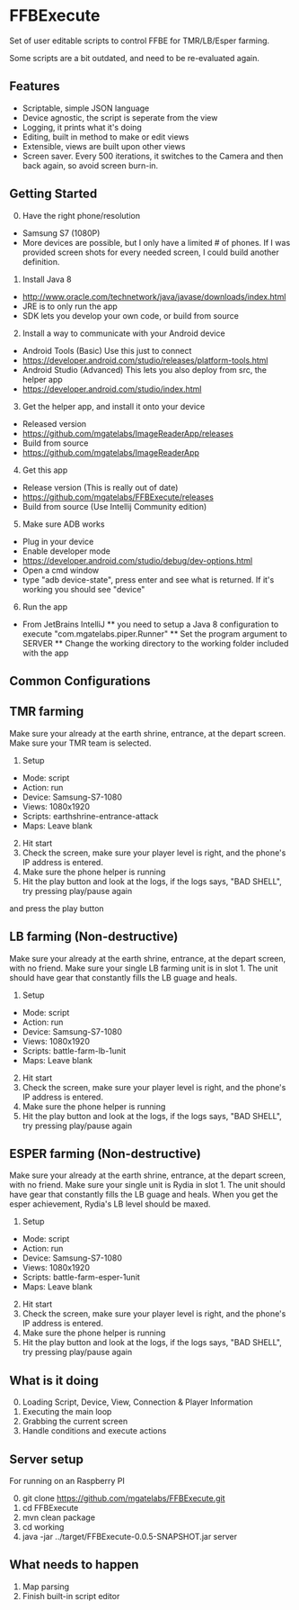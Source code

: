 # FFBExecute
Set of user editable scripts to control FFBE for TMR/LB/Esper farming.

Some scripts are a bit outdated, and need to be re-evaluated again.

## Features
* Scriptable, simple JSON language
* Device agnostic, the script is seperate from the view
* Logging, it prints what it's doing
* Editing, built in method to make or edit views
* Extensible, views are built upon other views
* Screen saver.  Every 500 iterations, it switches to the Camera and then back again, so avoid screen burn-in.

## Getting Started

0. Have the right phone/resolution
* Samsung S7 (1080P)
* More devices are possible, but I only have a limited # of phones.  If I was provided screen shots for every needed screen, I could build another definition.
1. Install Java 8
* http://www.oracle.com/technetwork/java/javase/downloads/index.html
* JRE is to only run the app
* SDK lets you develop your own code, or build from source
2. Install a way to communicate with your Android device
* Android Tools (Basic) Use this just to connect
* https://developer.android.com/studio/releases/platform-tools.html
* Android Studio (Advanced) This lets you also deploy from src, the helper app
* https://developer.android.com/studio/index.html
3. Get the helper app, and install it onto your device
* Released version
* https://github.com/mgatelabs/ImageReaderApp/releases
* Build from source
* https://github.com/mgatelabs/ImageReaderApp
4. Get this app
* Release version (This is really out of date)
* https://github.com/mgatelabs/FFBExecute/releases
* Build from source (Use Intellij Community edition)
5. Make sure ADB works
* Plug in your device
* Enable developer mode
* https://developer.android.com/studio/debug/dev-options.html
* Open a cmd window
* type "adb device-state", press enter and see what is returned.  If it's working you should see "device"
6. Run the app
* From JetBrains IntelliJ
** you need to setup a Java 8 configuration to execute "com.mgatelabs.piper.Runner"
** Set the program argument to SERVER
** Change the working directory to the working folder included with the app

## Common Configurations

## TMR farming
Make sure your already at the earth shrine, entrance, at the depart screen.  Make sure your TMR team is selected.

1. Setup
* Mode: script
* Action: run
* Device: Samsung-S7-1080
* Views: 1080x1920
* Scripts: earthshrine-entrance-attack
* Maps: Leave blank
2. Hit start
3. Check the screen, make sure your player level is right, and the phone's IP address is entered.
4. Make sure the phone helper is running
5. Hit the play button and look at the logs, if the logs says, "BAD SHELL", try pressing play/pause again

 and press the play button

## LB farming (Non-destructive)
Make sure your already at the earth shrine, entrance, at the depart screen, with no friend.  Make sure your single LB farming unit is in slot 1.  The unit should have gear that constantly fills the LB guage and heals.

1. Setup
* Mode: script
* Action: run
* Device: Samsung-S7-1080
* Views: 1080x1920
* Scripts: battle-farm-lb-1unit
* Maps: Leave blank
2. Hit start
3. Check the screen, make sure your player level is right, and the phone's IP address is entered.
4. Make sure the phone helper is running
5. Hit the play button and look at the logs, if the logs says, "BAD SHELL", try pressing play/pause again

## ESPER farming (Non-destructive)
Make sure your already at the earth shrine, entrance, at the depart screen, with no friend.  Make sure your single unit is Rydia in slot 1.  The unit should have gear that constantly fills the LB guage and heals.  When you get the esper achievement, Rydia's LB level should be maxed.

1. Setup
* Mode: script
* Action: run
* Device: Samsung-S7-1080
* Views: 1080x1920
* Scripts: battle-farm-esper-1unit
* Maps: Leave blank
2. Hit start
3. Check the screen, make sure your player level is right, and the phone's IP address is entered.
4. Make sure the phone helper is running
5. Hit the play button and look at the logs, if the logs says, "BAD SHELL", try pressing play/pause again

## What is it doing

0. Loading Script, Device, View, Connection & Player Information
1. Executing the main loop
2. Grabbing the current screen
3. Handle conditions and execute actions

## Server setup

For running on an Raspberry PI

0. git clone https://github.com/mgatelabs/FFBExecute.git
1. cd FFBExecute
2. mvn clean package
3. cd working
4. java -jar ../target/FFBExecute-0.0.5-SNAPSHOT.jar server

## What needs to happen

1. Map parsing
2. Finish built-in script editor
